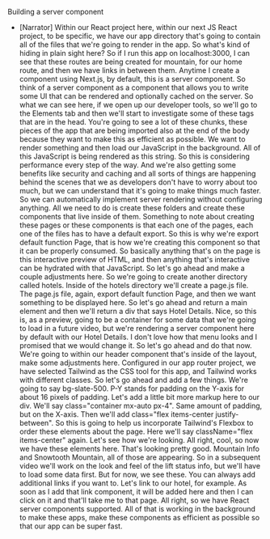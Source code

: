 Building a server component
- [Narrator] Within our React project here, within our next JS React project, to be specific, we have our app directory that's going to contain all of the files that we're going to render in the app. So what's kind of hiding in plain sight here? So if I run this app on localhost:3000, I can see that these routes are being created for mountain, for our home route, and then we have links in between them. Anytime I create a component using Next.js, by default, this is a server component. So think of a server component as a component that allows you to write some UI that can be rendered and optionally cached on the server. So what we can see here, if we open up our developer tools, so we'll go to the Elements tab and then we'll start to investigate some of these tags that are in the head. You're going to see a lot of these chunks, these pieces of the app that are being imported also at the end of the body because they want to make this as efficient as possible. We want to render something and then load our JavaScript in the background. All of this JavaScript is being rendered as this string. So this is considering performance every step of the way. And we're also getting some benefits like security and caching and all sorts of things are happening behind the scenes that we as developers don't have to worry about too much, but we can understand that it's going to make things much faster. So we can automatically implement server rendering without configuring anything. All we need to do is create these folders and create these components that live inside of them. Something to note about creating these pages or these components is that each one of the pages, each one of the files has to have a default export. So this is why we're export default function Page, that is how we're creating this component so that it can be properly consumed. So basically anything that's on the page is this interactive preview of HTML, and then anything that's interactive can be hydrated with that JavaScript. So let's go ahead and make a couple adjustments here. So we're going to create another directory called hotels. Inside of the hotels directory we'll create a page.js file. The page.js file, again, export default function Page, and then we want something to be displayed here. So let's go ahead and return a main element and then we'll return a div that says Hotel Details. Nice, so this is, as a preview, going to be a container for some data that we're going to load in a future video, but we're rendering a server component here by default with our Hotel Details. I don't love how that menu looks and I promised that we would change it. So let's go ahead and do that now. We're going to within our header component that's inside of the layout, make some adjustments here. Configured in our app router project, we have selected Tailwind as the CSS tool for this app, and Tailwind works with different classes. So let's go ahead and add a few things. We're going to say bg-slate-500. P-Y stands for padding on the Y-axis for about 16 pixels of padding. Let's add a little bit more markup here to our div. We'll say class="container mx-auto px-4". Same amount of padding, but on the X-axis. Then we'll add class="flex items-center justify-between". So this is going to help us incorporate Tailwind's Flexbox to order these elements about the page. Here we'll say className="flex items-center" again. Let's see how we're looking. All right, cool, so now we have these elements here. That's looking pretty good. Mountain Info and Snowtooth Mountain, all of those are appearing. So in a subsequent video we'll work on the look and feel of the lift status info, but we'll have to load some data first. But for now, we see these. You can always add additional links if you want to. Let's link to our hotel, for example. As soon as I add that link component, it will be added here and then I can click on it and that'll take me to that page. All right, so we have React server components supported. All of that is working in the background to make these apps, make these components as efficient as possible so that our app can be super fast.